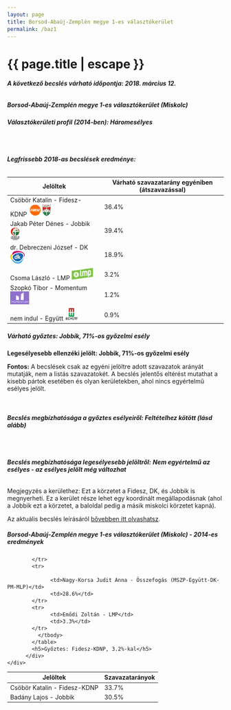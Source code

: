 ```yaml
---
layout: page
title: Borsod-Abaúj-Zemplén megye 1-es választókerület
permalink: /baz1
---
```


<h1 class="page-title">{{ page.title | escape }}</h1>

<div class="section">
    <div class="row">
          <div class="col s12"><h6><span><strong>A következő becslés várható időpontja: 2018. március 12.</strong></span></h6>
		  <h5>Borsod-Abaúj-Zemplén megye 1-es választókerület (Miskolc)</h5>
<h6><strong>Választókerületi profil (2014-ben): <span id="profil">Háromesélyes</span></strong></h6>
<br/>
<h6><strong>Legfrissebb 2018-as becslések eredménye:</strong></h6>
<table class="striped">
              <thead>
                <tr>
                    <th>Jelöltek</th>
                    <th>Várható szavazatarány egyéniben (átszavazással)</th>
                </tr>
              </thead>
              <tbody>
             <tr>
                  <td>Csöbör Katalin - Fidesz-KDNP <img src="images/fideszkdnp_logo.png" style="width:55px;height:30px;"></td>
				  <td id="id_fidesz">36.4%</td>
			</tr>
			<tr><td>Jakab Péter Dénes - Jobbik <img src="images/jobbik_logo.png" style="width:23px;height:30px;"></td><td id="id_jobbik">39.4%</td></tr>
<tr>
                  <td>dr. Debreczeni József - DK <img src="images/dk_logo.png" style="width:34px;height:30px;"></td>
				  <td id="id_baloldal">18.9%</td>
			</tr>
			<tr>
                  <td>Csoma László - LMP <img src="images/lmp_logo.png" style="width:52px;height:30px;"></td>
				  <td id="lmp">3.2%</td>
			</tr>
			<tr>
				  <td>Szopkó Tibor - Momentum <img src="images/momentum_logo.png" style="width:44px;height:30px;"></td>
				  <td id="id_momentum">1.2%</td>
			</tr>
<tr>
<td>nem indul -  Együtt <img src="images/egyutt_logo.png" style="width:31px;height:30px;"></td>
<td id="id_egyutt">0.9%</td>
</tr>                
              </tbody>
            </table>
			<h5>Várható győztes: <span id="gyoztes">Jobbik, </span><span id="esely">71%</span><span>-os győzelmi esély</span></h5>
			<p><strong>Legesélyesebb ellenzéki jelölt: <span id="masodik">Jobbik, </span><span id="esely2">71%</span><span>-os győzelmi esély</span></strong></p>
			
<p><strong>Fontos:</strong> A becslések csak az egyéni jelöltre adott szavazatok arányát mutatják, nem a listás szavazatokét. A becslés jelentős eltérést mutathat a kisebb pártok esetében és olyan kerületekben, ahol nincs egyértelmű esélyes jelölt.</p>
<br/>
			<h6><strong>Becslés megbízhatósága a győztes esélyeiről: Feltételhez kötött (lásd alább)</strong> </h6>
<br/><h6><strong>Becslés megbízhatósága legesélyesebb jelöltről:</strong> <strong><span id="biztos_jelolt">Nem egyértelmű az esélyes - az esélyes jelölt még változhat</span></strong></h6>
<p>Megjegyzés a kerülethez: Ezt a körzetet a Fidesz, DK, és Jobbik is megnyerheti. Ez a kerület része lehet egy koordinált megállapodásnak (ahol a Jobbik ezt a körzetet, a baloldal pedig a másik miskolci körzetet kapná).</p>
<p>Az aktuális becslés leírásáról <a href="../metodologia#0305">bővebben itt olvashatsz</a>.</p>
          </div>
    </div>
</div>

<div class="section">
    <div class="row">
          <div class="col s12">
		  <h5>Borsod-Abaúj-Zemplén megye 1-es választókerület (Miskolc) - 2014-es eredmények</h5>
            <table class="striped">
              <thead>
                <tr>
                    <th>Jelöltek</th>
                    <th>Szavazatarányok</th>
                </tr>
              </thead>
              <tbody>
             <tr>
                  <td>Csöbör Katalin - Fidesz-KDNP</td>
				  <td>33.7%</td>
			</tr>
			<tr>
			      <td>Badány Lajos - Jobbik</td>
				  <td>30.5%</td>

			</tr>
			<tr>

				  <td>Nagy-Korsa Judit Anna - Összefogás (MSZP-Együtt-DK-PM-MLP)</td>
				  <td>28.6%</td>
			</tr>
			<tr>
				  <td>Emődi Zoltán - LMP</td>
				  <td>3.3%</td>
			</tr>                
              </tbody>
            </table>
			<h5>Győztes: Fidesz-KDNP, 3.2%-kal</h5>
          </div>
    </div>
</div>
